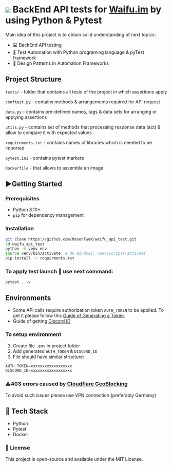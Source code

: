 # ![](https://docs.waifu.im/~gitbook/image?url=https%3A%2F%2F1092558500-files.gitbook.io%2F%7E%2Ffiles%2Fv0%2Fb%2Fgitbook-x-prod.appspot.com%2Fo%2Fspaces%252FEOup5T74lqSrRXj6Bgtv%252Ficon%252FOfffK0V32Jh9Y2zXBTCO%252Ffavicon.png%3Falt%3Dmedia%26token%3Db61b819a-fb5c-4797-bec8-44faee2134a0&width=32&dpr=2&quality=100&sign=6e287f34&sv=2) BackEnd API tests for [Waifu.im](https://www.waifu.im/) by using Python & Pytest
Main idea of this project is to obtain solid understanding of next topics:
* 💻 BackEnd API testing
* 🤖 Test Automation with Python programing language & pyTest framework
* 🎨 Design Patterns in Automation Frameworks

## Project Structure
`tests/` - folder that contains all tests of the project in which assertions apply

`conftest.py` - contains methods & arrangements required for API request

`data.py` - contains pre-defined names, tags & data sets for arranging or applying assertions

`utils.py` - contains set of methods that processing response data (act) & allow to compare it with expected values

`requirements.txt` - contains names of libraries which is needed to be imported

`pytest.ini` - contains pytest markers

`Dockerfile` - that allows to assemble an image

## ▶️Getting Started

### Prerequisites

- Python 3.10+
- `pip` for dependency management

### Installation

```bash
git clone https://github.com/MasonTwoK/waifu_api_test.git
cd waifu_api_test
python -m venv env
source venv/bin/activate  # On Windows: venv\Scripts\activate
pip install -r requirments.txt
```
### To apply test launch 🚀 use next command:
```commandline
pytest . -v
```

## Environments
- Some API calls require authorization token `AUTH_TOKEN` to be applied. To get it please follow this [Guide of Generating a Token](https://docs.waifu.im/authentication#generating-a-token).
- Guide of getting [Discord ID](https://support.discord.com/hc/en-us/articles/206346498-Where-can-I-find-my-User-Server-Message-ID#h_01HRSTXPS5H5D7JBY2QKKPVKNA)

### To setup environment 
1. Create file `.env` in project folder
2. Add generated `AUTH_TOKEN` & `DISCORD_ID`
3. File should have similar structure:
```python
AUTH_TOKEN=xxxxxxxxxxxxxxxxxx
DISCORD_ID=xxxxxxxxxxxxxxxxxx
```
### ⚠️403 errors caused by [Cloudflare GeoBlocking](http://docs.waifu.im/cloudflare-geoblocking)
To avoid such issues please use VPN connection (preferably Germany)

## 🔧 Tech Stack
- Python
- Pytest
- Docker

### 📄 License
This project is open-source and available under the MIT License.
